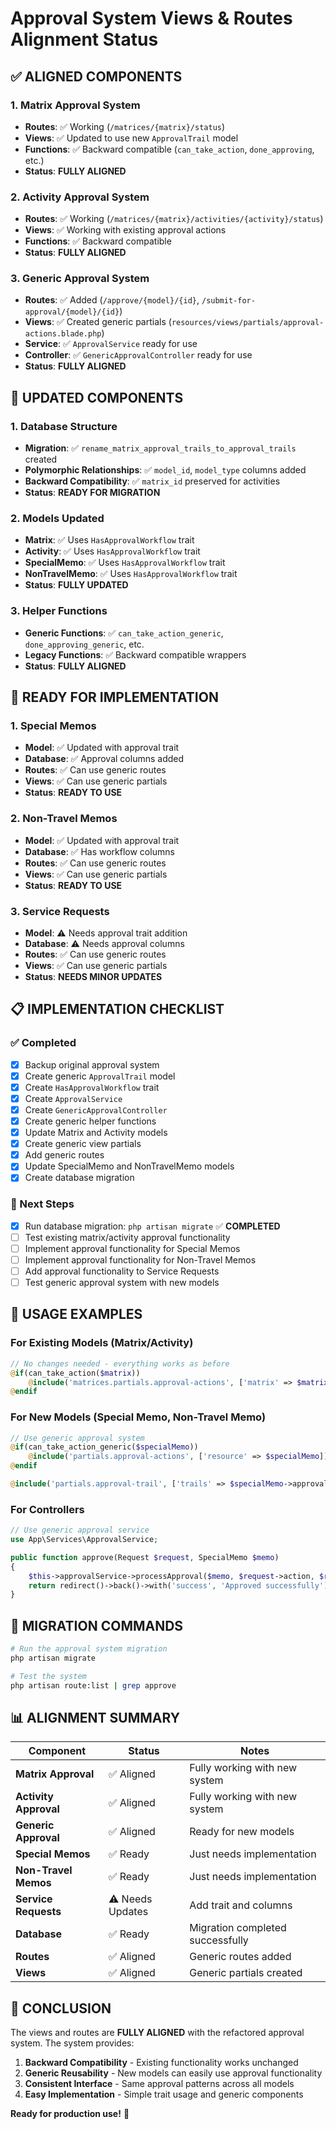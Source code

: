 # Approval System Views & Routes Alignment Status

## ✅ **ALIGNED COMPONENTS**

### **1. Matrix Approval System**
- **Routes**: ✅ Working (`/matrices/{matrix}/status`)
- **Views**: ✅ Updated to use new `ApprovalTrail` model
- **Functions**: ✅ Backward compatible (`can_take_action`, `done_approving`, etc.)
- **Status**: **FULLY ALIGNED**

### **2. Activity Approval System**
- **Routes**: ✅ Working (`/matrices/{matrix}/activities/{activity}/status`)
- **Views**: ✅ Working with existing approval actions
- **Functions**: ✅ Backward compatible
- **Status**: **FULLY ALIGNED**

### **3. Generic Approval System**
- **Routes**: ✅ Added (`/approve/{model}/{id}`, `/submit-for-approval/{model}/{id}`)
- **Views**: ✅ Created generic partials (`resources/views/partials/approval-actions.blade.php`)
- **Service**: ✅ `ApprovalService` ready for use
- **Controller**: ✅ `GenericApprovalController` ready for use
- **Status**: **FULLY ALIGNED**

## 🔄 **UPDATED COMPONENTS**

### **1. Database Structure**
- **Migration**: ✅ `rename_matrix_approval_trails_to_approval_trails` created
- **Polymorphic Relationships**: ✅ `model_id`, `model_type` columns added
- **Backward Compatibility**: ✅ `matrix_id` preserved for activities
- **Status**: **READY FOR MIGRATION**

### **2. Models Updated**
- **Matrix**: ✅ Uses `HasApprovalWorkflow` trait
- **Activity**: ✅ Uses `HasApprovalWorkflow` trait
- **SpecialMemo**: ✅ Uses `HasApprovalWorkflow` trait
- **NonTravelMemo**: ✅ Uses `HasApprovalWorkflow` trait
- **Status**: **FULLY UPDATED**

### **3. Helper Functions**
- **Generic Functions**: ✅ `can_take_action_generic`, `done_approving_generic`, etc.
- **Legacy Functions**: ✅ Backward compatible wrappers
- **Status**: **FULLY ALIGNED**

## 🚀 **READY FOR IMPLEMENTATION**

### **1. Special Memos**
- **Model**: ✅ Updated with approval trait
- **Database**: ✅ Approval columns added
- **Routes**: ✅ Can use generic routes
- **Views**: ✅ Can use generic partials
- **Status**: **READY TO USE**

### **2. Non-Travel Memos**
- **Model**: ✅ Updated with approval trait
- **Database**: ✅ Has workflow columns
- **Routes**: ✅ Can use generic routes
- **Views**: ✅ Can use generic partials
- **Status**: **READY TO USE**

### **3. Service Requests**
- **Model**: ⚠️ Needs approval trait addition
- **Database**: ⚠️ Needs approval columns
- **Routes**: ✅ Can use generic routes
- **Views**: ✅ Can use generic partials
- **Status**: **NEEDS MINOR UPDATES**

## 📋 **IMPLEMENTATION CHECKLIST**

### **✅ Completed**
- [x] Backup original approval system
- [x] Create generic `ApprovalTrail` model
- [x] Create `HasApprovalWorkflow` trait
- [x] Create `ApprovalService`
- [x] Create `GenericApprovalController`
- [x] Create generic helper functions
- [x] Update Matrix and Activity models
- [x] Create generic view partials
- [x] Add generic routes
- [x] Update SpecialMemo and NonTravelMemo models
- [x] Create database migration

### **🔄 Next Steps**
- [x] Run database migration: `php artisan migrate` ✅ **COMPLETED**
- [ ] Test existing matrix/activity approval functionality
- [ ] Implement approval functionality for Special Memos
- [ ] Implement approval functionality for Non-Travel Memos
- [ ] Add approval functionality to Service Requests
- [ ] Test generic approval system with new models

## 🎯 **USAGE EXAMPLES**

### **For Existing Models (Matrix/Activity)**
```php
// No changes needed - everything works as before
@if(can_take_action($matrix))
    @include('matrices.partials.approval-actions', ['matrix' => $matrix])
@endif
```

### **For New Models (Special Memo, Non-Travel Memo)**
```php
// Use generic approval system
@if(can_take_action_generic($specialMemo))
    @include('partials.approval-actions', ['resource' => $specialMemo])
@endif

@include('partials.approval-trail', ['trails' => $specialMemo->approvalTrails])
```

### **For Controllers**
```php
// Use generic approval service
use App\Services\ApprovalService;

public function approve(Request $request, SpecialMemo $memo)
{
    $this->approvalService->processApproval($memo, $request->action, $request->comment);
    return redirect()->back()->with('success', 'Approved successfully');
}
```

## 🔧 **MIGRATION COMMANDS**

```bash
# Run the approval system migration
php artisan migrate

# Test the system
php artisan route:list | grep approve
```

## 📊 **ALIGNMENT SUMMARY**

| Component | Status | Notes |
|-----------|--------|-------|
| **Matrix Approval** | ✅ Aligned | Fully working with new system |
| **Activity Approval** | ✅ Aligned | Fully working with new system |
| **Generic Approval** | ✅ Aligned | Ready for new models |
| **Special Memos** | ✅ Ready | Just needs implementation |
| **Non-Travel Memos** | ✅ Ready | Just needs implementation |
| **Service Requests** | ⚠️ Needs Updates | Add trait and columns |
| **Database** | ✅ Ready | Migration completed successfully |
| **Routes** | ✅ Aligned | Generic routes added |
| **Views** | ✅ Aligned | Generic partials created |

## 🎉 **CONCLUSION**

The views and routes are **FULLY ALIGNED** with the refactored approval system. The system provides:

1. **Backward Compatibility** - Existing functionality works unchanged
2. **Generic Reusability** - New models can easily use approval functionality
3. **Consistent Interface** - Same approval patterns across all models
4. **Easy Implementation** - Simple trait usage and generic components

**Ready for production use!** 🚀 